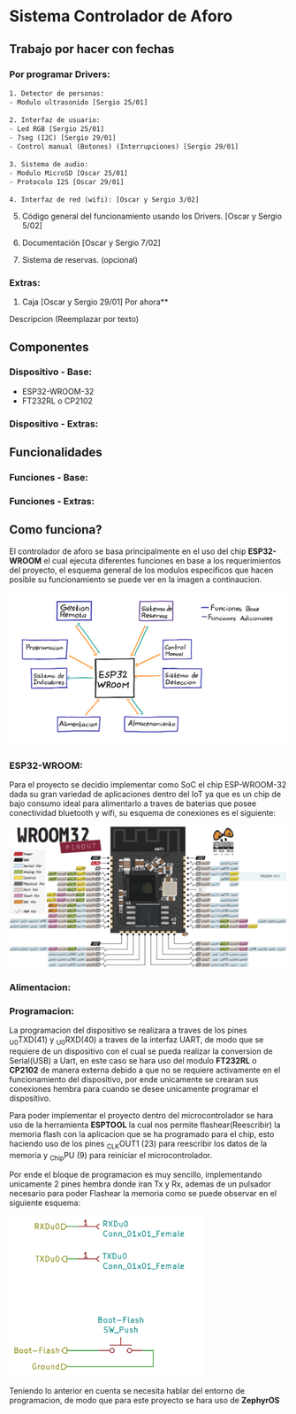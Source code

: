# Sistema Controlador de Aforo
## Trabajo por hacer con fechas
### Por programar Drivers:

	1. Detector de personas:
	- Modulo ultrasonido [Sergio 25/01]

	2. Interfaz de usuario:
	- Led RGB [Sergio 25/01]
	- 7seg (I2C) [Sergio 29/01]
	- Control manual (Botones) (Interrupciones) [Sergio 29/01]

	3. Sistema de audio:
	- Modulo MicroSD [Oscar 25/01]
	- Protocolo I2S [Oscar 29/01]

	4. Interfaz de red (wifi): [Oscar y Sergio 3/02]


5. Código general del funcionamiento usando los Drivers. [Oscar y Sergio 5/02]

6. Documentación [Oscar y Sergio 7/02]

7. Sistema de reservas. (opcional)

### Extras:

1. Caja [Oscar y Sergio 29/01] Por ahora**


Descripcion (Reemplazar por texto)

## Componentes
### Dispositivo - Base:
- ESP32-WROOM-32
- FT232RL o CP2102
### Dispositivo - Extras:


## Funcionalidades

### Funciones - Base:

### Funciones - Extras:

## Como funciona? 
El controlador de aforo se basa principalmente en el uso del chip **ESP32-WROOM** el cual ejecuta diferentes funciones en base a los requerimientos del proyecto, el esquema general de los modulos especificos que hacen posible su funcionamiento se puede ver en la imagen a continaucion.

![Esquema de funcionalidades - Controlador de Aforo](/Imagenes/Esquema-Controlador-de-Aforo.png)

### **ESP32-WROOM:**

Para el proyecto se decidio implementar como SoC el chip ESP-WROOM-32 dada su gran variedad de aplicaciones dentro del IoT ya que es un chip de bajo consumo ideal para alimentarlo a traves de baterias que posee conectividad bluetooth y wifi, su esquema de conexiones es el siguiente:

![Esquema de conexiones ESP32-WROOM-32 - Controlador de Aforo](/Imagenes/ESP32-WROOM-32-pinout.png)

### **Alimentacion:**

### **Programacion:**

La programacion del dispositivo se realizara a traves de los pines <sub>U0</sub>TXD(41) y <sub>U0</sub>RXD(40) a traves de la interfaz UART, de modo que se requiere de un dispositivo con el cual se pueda realizar la conversion de Serial(USB) a Uart, en este caso se hara uso del modulo **FT232RL** o **CP2102** de manera externa debido a que no se requiere activamente en el funcionamiento del dispositivo, por ende unicamente se crearan sus conexiones hembra para cuando se desee unicamente programar el dispositivo.

Para poder implementar el proyecto dentro del microcontrolador se hara uso de la herramienta **ESPTOOL** la cual nos permite flashear(Reescribir) la memoria flash con la aplicacion que se ha programado para el chip, esto haciendo uso de los pines <sub>CLK</sub>OUT1 (23) para reescribir los datos de la memoria y <sub>Chip</sub>PU (9) para reiniciar el microcontrolador.

Por ende el bloque de programacion es muy sencillo, implementando unicamente 2 pines hembra donde iran Tx y Rx, ademas de un pulsador necesario para poder Flashear la memoria como se puede observar en el siguiente esquema:

<img src="./Imagenes/KiCAD-Esquema-Programador.png" alt='KiCAD - Conexiones fisicas del programador - Controlador de Aforo' width="350px"/>

Teniendo lo anterior en cuenta se necesita hablar del entorno de programacion, de modo que para este proyecto se hara uso de **ZephyrOS**
